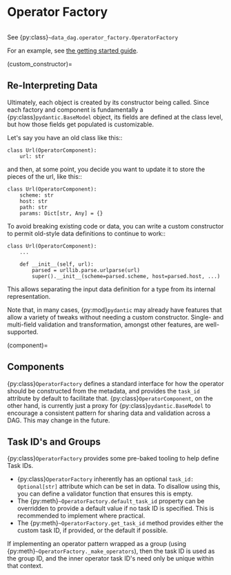 # Operator Factory

```{py:currentmodule} data_dag.operator_factory
```

See {py:class}`~data_dag.operator_factory.OperatorFactory`

For an example, see [the getting started guide](operator_factory).

(custom_constructor)=
## Re-Interpreting Data

Ultimately, each object is created by its constructor being called. Since each factory and component is fundamentally a {py:class}`pydantic.BaseModel` object, its fields are defined at the class level, but how those fields get populated is customizable.

Let's say you have an old class like this::

    class Url(OperatorComponent):
        url: str

and then, at some point, you decide you want to update it to store the pieces of the url, like this::

    class Url(OperatorComponent):
        scheme: str
        host: str
        path: str
        params: Dict[str, Any] = {}

To avoid breaking existing code or data, you can write a custom constructor to permit old-style data definitions to continue to work::

    class Url(OperatorComponent):
        ...

        def __init__(self, url):
            parsed = urllib.parse.urlparse(url)
            super().__init__(scheme=parsed.scheme, host=parsed.host, ...)

This allows separating the input data definition for a type from its internal representation.

Note that, in many cases, {py:mod}`pydantic` may already have features that allow a variety of tweaks without needing a custom constructor. Single- and multi-field validation and transformation, amongst other features, are well-supported.

(component)=
## Components

{py:class}`OperatorFactory` defines a standard interface for how the operator should be constructed from the metadata, and provides the `task_id` attribute by default to facilitate that. {py:class}`OperatorComponent`, on the other hand, is currently just a proxy for {py:class}`pydantic.BaseModel` to encourage a consistent pattern for sharing data and validation across a DAG. This may change in the future.

## Task ID's and Groups

{py:class}`OperatorFactory` provides some pre-baked tooling to help define Task IDs.

- {py:class}`OperatorFactory` inherently has an optional `task_id: Optional[str]` attribute which can be set in data. To disallow using this, you can define a validator function that ensures this is empty.
- The {py:meth}`~OperatorFactory.default_task_id` property can be overridden to provide a default value if no task ID is specified. This is recommended to implement where practical.
- The {py:meth}`~OperatorFactory.get_task_id` method provides either the custom task ID, if provided, or the default if possible.

If implementing an operator pattern wrapped as a group (using {py:meth}`~OperatorFactory._make_operators`), then the task ID is used as the group ID, and the inner operator task ID's need only be unique within that context.
